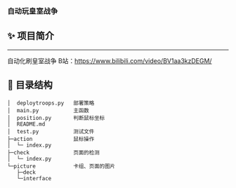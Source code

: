 ### 自动玩皇室战争


## ✨ 项目简介
---
自动化刷皇室战争
B站：https://www.bilibili.com/video/BV1aa3kzDEGM/

## 📝 目录结构
```
│  deploytroops.py   部署策略
│  main.py           主函数
│  position.py       判断鼠标坐标
│  README.md
│  test.py           测试文件
├─action             鼠标操作
│  └─ index.py
├─check              页面的检测
│  └─ index.py
└─picture            卡组、页面的图片
   ├─deck
   └─interface
```

